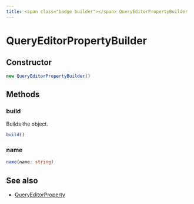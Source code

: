 ```yaml
---
title: <span class="badge builder"></span> QueryEditorPropertyBuilder
---
```

# <span class="badge builder"></span> QueryEditorPropertyBuilder

## Constructor

```typescript
new QueryEditorPropertyBuilder()
```
## Methods

### <span class="badge object-method"></span> build

Builds the object.

```typescript
build()
```

### <span class="badge object-method"></span> name

```typescript
name(name: string)
```

## See also

 * <span class="badge object-type-interface"></span> [QueryEditorProperty](./object-QueryEditorProperty.md)
